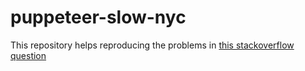 # puppeteer-slow-nyc

This repository helps reproducing the problems in [this stackoverflow question](https://stackoverflow.com/questions/58488138/how-to-improve-puppeteer-startup-performance-with-istanbul-nyc)
